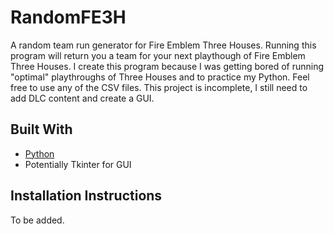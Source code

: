 # RandomFE3H

A random team run generator for Fire Emblem Three Houses. Running this program will return you a team for your next playthough of Fire Emblem Three Houses. I create this program because I was getting bored of running "optimal" playthroughs of Three Houses and to practice my Python. Feel free to use any of the CSV files. This project is incomplete, I still need to add DLC content and create a GUI.

## Built With

* [Python](https://www.python.org/)
* Potentially Tkinter for GUI

## Installation Instructions

To be added.
